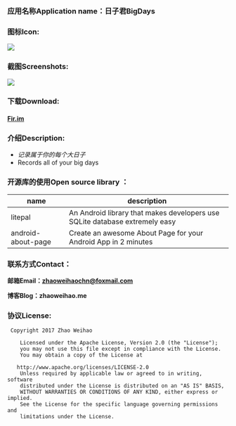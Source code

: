 ### **应用名称Application name：日子君BigDays**

### 图标Icon:
![](https://github.com/zhaoweihaoChina/BigDays/blob/master/app/src/main/res/mipmap-xxhdpi/ic_launcher.png)

### 截图Screenshots:

![](https://github.com/zhaoweihaoChina/BigDays/blob/master/screenshot/2.png)

### 下载Download:
#### [Fir.im](https://fir.im/bigday)

### 介绍Description:


- *记录属于你的每个大日子* 
- Records all of your big days


### 开源库的使用Open source library ：

name | description
---- | ---
litepal |  An Android library that makes developers use SQLite database extremely easy
android-about-page |  Create an awesome About Page for your Android App in 2 minutes


### 联系方式Contact：

**邮箱Email：zhaoweihaochn@foxmail.com**

**博客Blog：zhaoweihao.me**


### 协议License:


     Copyright 2017 Zhao Weihao

        Licensed under the Apache License, Version 2.0 (the "License");
        you may not use this file except in compliance with the License.
        You may obtain a copy of the License at

       http://www.apache.org/licenses/LICENSE-2.0
        Unless required by applicable law or agreed to in writing, software
        distributed under the License is distributed on an "AS IS" BASIS,
        WITHOUT WARRANTIES OR CONDITIONS OF ANY KIND, either express or implied.
        See the License for the specific language governing permissions and
        limitations under the License.






